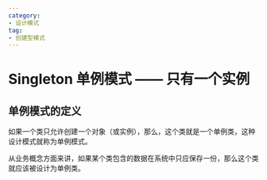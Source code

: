 ```yaml
---
category: 
- 设计模式
tag: 
- 创建型模式
---
```


# Singleton 单例模式 —— 只有一个实例

<!-- more -->

## 单例模式的定义

如果一个类只允许创建一个对象（或实例），那么，这个类就是一个单例类，这种设计模式就称为单例模式。

从业务概念方面来讲，如果某个类包含的数据在系统中只应保存一份，那么这个类就应该被设计为单例类。

